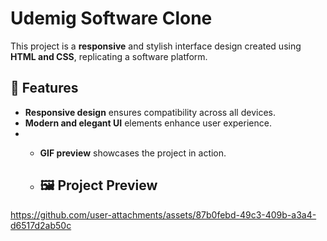 # Udemig Software Clone

This project is a **responsive** and stylish interface design created using **HTML and CSS**, replicating a software platform.

## 🚀 Features

- **Responsive design** ensures compatibility across all devices.
-  **Modern and elegant UI** elements enhance user experience.
-  - **GIF preview** showcases the project in action.
 
   - ## 🖼️ Project Preview
https://github.com/user-attachments/assets/87b0febd-49c3-409b-a3a4-d6517d2ab50c


